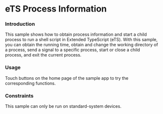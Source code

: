 # eTS Process Information



### Introduction

This sample shows how to obtain process information and start a child process to run a shell script in Extended TypeScript (eTS). With this sample, you can obtain the running time, obtain and change the working directory of a process, send a signal to a specific process, start or close a child process, and exit the current process.

### Usage

Touch buttons on the home page of the sample app to try the corresponding functions.



### Constraints

This sample can only be run on standard-system devices.
